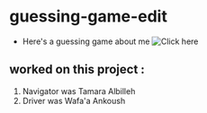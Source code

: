 # guessing-game-edit
* Here's a guessing game about me ![Click here](https://tamaraalbilleh.github.io/guessing-game-edit/index) 
## worked on this project :
1. Navigator was Tamara Albilleh 
1. Driver was Wafa'a Ankoush
